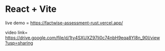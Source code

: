 # React + Vite

live demo = https://factwise-assessment-rust.vercel.app/

video link= https://drive.google.com/file/d/1ty4SXUXZ97li0c74nbH9eqa8Yl8n_90I/view?usp=sharing
